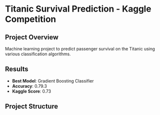 # Titanic Survival Prediction - Kaggle Competition

## Project Overview
Machine learning project to predict passenger survival on the Titanic using various classification algorithms.

## Results
- **Best Model**: Gradient Boosting Classifier
- **Accuracy**: 0.79.3
- **Kaggle Score**: 0.73

## Project Structure